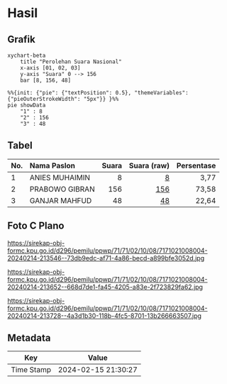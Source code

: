 # Hasil

## Grafik

```mermaid
xychart-beta
    title "Perolehan Suara Nasional"
    x-axis [01, 02, 03]
    y-axis "Suara" 0 --> 156
    bar [8, 156, 48]
```

```mermaid
%%{init: {"pie": {"textPosition": 0.5}, "themeVariables": {"pieOuterStrokeWidth": "5px"}} }%%
pie showData
    "1" : 8
    "2" : 156
    "3" : 48
```

## Tabel

| No. | Nama Paslon    | Suara | Suara (raw) | Persentase |
|:--- |:-------------- | -----:| -----------:| ----------:|
| 1   | ANIES MUHAIMIN | 8     | [8][p-1]    | 3,77       |
| 2   | PRABOWO GIBRAN | 156   | [156][p-2]  | 73,58      |
| 3   | GANJAR MAHFUD  | 48    | [48][p-3]   | 22,64      |


[p-1]: https://github.com/gigit-pemilu/pemilu-2024/blob/main/pilpres/hitung-suara/sub/71-sulawesi-utara/sub/71-kota-manado/sub/02-tuminiting/sub/1008-tumumpa-dua/sub/004-tps/sub/paslon-1.txt
[p-2]: https://github.com/gigit-pemilu/pemilu-2024/blob/main/pilpres/hitung-suara/sub/71-sulawesi-utara/sub/71-kota-manado/sub/02-tuminiting/sub/1008-tumumpa-dua/sub/004-tps/sub/paslon-2.txt
[p-3]: https://github.com/gigit-pemilu/pemilu-2024/blob/main/pilpres/hitung-suara/sub/71-sulawesi-utara/sub/71-kota-manado/sub/02-tuminiting/sub/1008-tumumpa-dua/sub/004-tps/sub/paslon-3.txt

## Foto C Plano

https://sirekap-obj-formc.kpu.go.id/d296/pemilu/ppwp/71/71/02/10/08/7171021008004-20240214-213546--73db9edc-af71-4a86-becd-a899bfe3052d.jpg

https://sirekap-obj-formc.kpu.go.id/d296/pemilu/ppwp/71/71/02/10/08/7171021008004-20240214-213652--668d7de1-fa45-4205-a83e-2f723829fa62.jpg

https://sirekap-obj-formc.kpu.go.id/d296/pemilu/ppwp/71/71/02/10/08/7171021008004-20240214-213728--4a3d1b30-118b-4fc5-8701-13b266663507.jpg


## Metadata

| Key        | Value               |
| ---------- | ------------------- |
| Time Stamp | 2024-02-15 21:30:27 |



